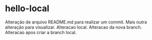 # hello-local
Alteração de arquivo README.md para realizar um commit.
Mais outra alteração para visualizar.
Alteracao local.
Alteracao da nova branch.
Alteracao apos criar a branch local.
